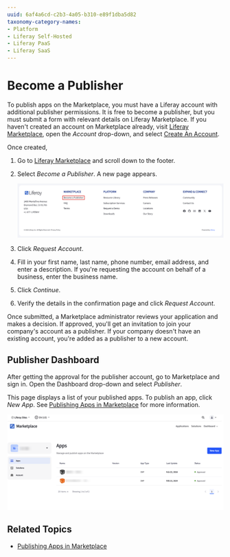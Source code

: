 ```yaml
---
uuid: 6af4a6cd-c2b3-4a05-b310-e89f1dba5d82
taxonomy-category-names:
- Platform
- Liferay Self-Hosted
- Liferay PaaS
- Liferay SaaS
---
```

# Become a Publisher

To publish apps on the Marketplace, you must have a Liferay account with additional publisher permissions. It is free to become a publisher, but you must submit a form with relevant details on Liferay Marketplace. If you haven't created an account on Marketplace already, visit [Liferay Marketplace](https://marketplace.liferay.com), open the *Account* drop-down, and select [Create An Account](https://login.liferay.com/signin/register). 

Once created,

1. Go to [Liferay Marketplace](https://marketplace.liferay.com/) and scroll down to the footer.

1. Select *Become a Publisher*. A new page appears.

   ![Create a request to become a publisher.](./become-a-publisher/images/01.png)

1. Click *Request Account*.

1. Fill in your first name, last name, phone number, email address, and enter a description. If you're requesting the account on behalf of a business, enter the business name.

1. Click *Continue*.

1. Verify the details in the confirmation page and click *Request Account*.

Once submitted, a Marketplace administrator reviews your application and makes a decision. If approved, you'll get an invitation to join your company's account as a publisher. If your company doesn't have an existing account, you're added as a publisher to a new account.

## Publisher Dashboard

After getting the approval for the publisher account, go to Marketplace and sign in. Open the Dashboard drop-down and select *Publisher*.

This page displays a list of your published apps. To publish an app, click *New App*. See [Publishing Apps in Marketplace](./publishing-apps-in-marketplace.md) for more information.

![Go to your dashboard to publish a new app.](./become-a-publisher/images/02.png)

## Related Topics

- [Publishing Apps in Marketplace](./publishing-apps-in-marketplace.md)
